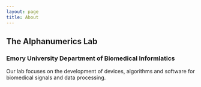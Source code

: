 ```yaml
---
layout: page
title: About
---
```


## The Alphanumerics Lab
### Emory University Department of Biomedical Informlatics
Our lab focuses on the development of devices, algorithms and software for biomedical signals and data processing.

